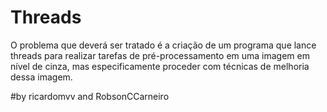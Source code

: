 # Threads
O problema que deverá ser tratado é a criação de um programa que lance threads para realizar tarefas de pré-processamento em uma imagem em nível de cinza, mas especificamente proceder com técnicas de melhoria dessa imagem.


#by ricardomvv and RobsonCCarneiro
